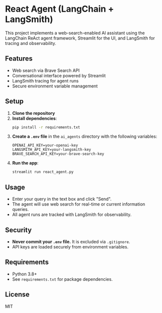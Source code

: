 # React Agent (LangChain + LangSmith)

This project implements a web-search-enabled AI assistant using the LangChain ReAct agent framework, Streamlit for the UI, and LangSmith for tracing and observability.

## Features
- Web search via Brave Search API
- Conversational interface powered by Streamlit
- LangSmith tracing for agent runs
- Secure environment variable management

## Setup
1. **Clone the repository**
2. **Install dependencies**:
   ```bash
   pip install -r requirements.txt
   ```
3. **Create a `.env` file** in the `ai_agents` directory with the following variables:
   ```env
   OPENAI_API_KEY=your-openai-key
   LANGSMITH_API_KEY=your-langsmith-key
   BRAVE_SEARCH_API_KEY=your-brave-search-key
   ```
4. **Run the app**:
   ```bash
   streamlit run react_agent.py
   ```

## Usage
- Enter your query in the text box and click "Send".
- The agent will use web search for real-time or current information queries.
- All agent runs are tracked with LangSmith for observability.

## Security
- **Never commit your `.env` file.** It is excluded via `.gitignore`.
- API keys are loaded securely from environment variables.

## Requirements
- Python 3.8+
- See `requirements.txt` for package dependencies.

## License
MIT 
